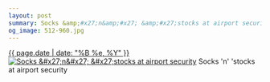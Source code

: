 ```yaml
---
layout: post
summary: Socks &amp;#x27;n&amp;#x27; &amp;#x27;stocks at airport security
og_image: 512-960.jpg
---
```


<p>
  <time><a href="/512">{{ page.date | date: "%B %e, %Y" }}</a></time>
  <a href="/512"><img src="{{ site.assets_url }}/512-480.jpg" srcset="{{ site.assets_url }}/512-240.jpg 240w, {{ site.assets_url }}/512-480.jpg 480w, {{ site.assets_url }}/512-720.jpg 720w, {{ site.assets_url }}/512-960.jpg 960w" sizes="(min-width: 700px) 50vw, calc(100vw - 2rem)" alt="Socks &amp;#x27;n&amp;#x27; &amp;#x27;stocks at airport security" /></a>
  <span>Socks &#x27;n&#x27; &#x27;stocks at airport security</span>
</p>

